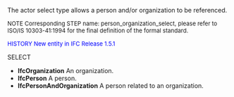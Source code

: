 The actor select type allows a person and/or organization to be referenced.

> <font size="-1">
  NOTE Corresponding STEP name: person_organization_select, please refer to ISO/IS 10303-41:1994
  for the final definition of the formal standard.
</font>

> <font size="-1" color="#0000FF">
  HISTORY New entity in IFC Release 1.5.1
</font>

SELECT

* **IfcOrganization** An organization.
* **IfcPerson** A person.
* **IfcPersonAndOrganization** A person related to an organization.